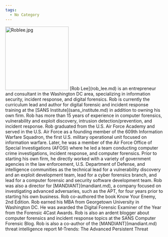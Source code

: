 ```yaml
---
tags:
  - No Category
---
```

<img src="Roblee.jpg" title="Roblee.jpg" width="200" alt="Roblee.jpg" />
[Rob Lee](rob_lee.md) is an entrepreneur and consultant in the
Washington DC area, specializing in information security, incident
response, and digital forensics. Rob is currently the curriculum lead
and author for digital forensic and incident response training at the
[SANS Institute](sans_institute.md) in addition to owning his
own firm. Rob has more than 15 years of experience in computer
forensics, vulnerability and exploit discovery, intrusion
detection/prevention, and incident response. Rob graduated from the U.S.
Air Force Academy and served in the U.S. Air Force as a founding member
of the 609th Information Warfare Squadron, the first U.S. military
operational unit focused on information warfare. Later, he was a member
of the Air Force Office of Special Investigations (AFOSI) where he led a
team conducting computer crime investigations, incident response, and
computer forensics. Prior to starting his own firm, he directly worked
with a variety of government agencies in the law enforcement, U.S.
Department of Defense, and intelligence communities as the technical
lead for a vulnerability discovery and an exploit development team, lead
for a cyber forensics branch, and lead for a computer forensic and
security software development team. Rob was also a director for
[MANDIANT](mandiant.md), a company focused on investigating
advanced adversaries, such as the APT, for four years prior to starting
his own business. Rob co-authored the book Know Your Enemy, 2nd Edition.
Rob earned his MBA from Georgetown University in Washington DC. He was
awarded the Digital Forensic Examiner of the Year from the Forensic
4Cast Awards. Rob is also an ardent blogger about computer forensics and
incident response topics at the SANS Computer Forensic Blog. Rob is also
a co-author of the [MANDIANT](mandiant.md) threat intelligence
report M-Trends: The Advanced Persistent Threat